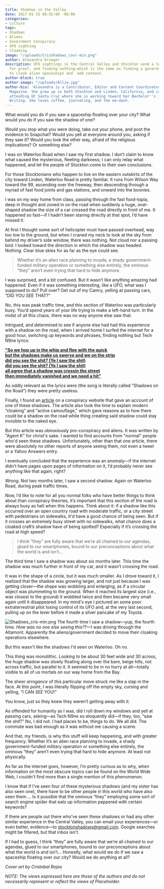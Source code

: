 ```yaml
---
title: Shadows in the Valley
date: 2017-01-15 06:55:00 -08:00
categories:
- Culture
tags:
- Shadows
- Aliens
- Government Conspiracy
- UFO sighting
- Cloaking
image: "/uploads/CrisShadows_covr-min.png"
author: Alexandra Krueger
description: UFO sightings in the Central Valley and Stockton send a local spelunking
  for proof, and finding nothing—which is the same as finding a government conspiracy
  to cloak alien spaceships and  web content.
author-block: true
author-image: "/uploads/Allie.jpg"
author-bio: 'Alexandra is a Contributor, Editor and Content Coordinator for Placeholder
  Magazine. She grew up in both Stockton and Linden, California, and is currently
  attending UC Santa Cruz where she is working toward her Bachelor''s in Creative
  Writing. She loves coffee, journaling, and the em-dash. '
---
```


What would you do if you saw a spaceship floating over your city? What would you do if you saw the shadow of one?

Would you stop what you were doing, take out your phone, and post the evidence to Snapchat? Would you yell at everyone around you, asking if they saw it? Would you look the other way, afraid of the religious implications? Or something else?

I was on Waterloo Road when I saw my first shadow. I don’t claim to know what caused the mysterious, fleeting darkness; I can only relay what happened, and let the people of Stockton come to their own conclusions.

For those Stocktonians who happen to live on the eastern outskirts of the city toward Linden, Waterloo Road is pretty familiar. It runs from Wilson Way toward the 99, ascending over the freeway, then descending through a myriad of fast food joints and gas stations, and onward into the boonies.

I was on my way home from class, passing through the fast food-topia, deep in thought and zoned in on the road when suddenly a huge, oval-shaped shadow the size of a car crossed the road directly in front of me. It happened so fast—if I hadn’t been staring directly at that spot, I’d have missed it.

At first I thought some sort of helicopter must have passed overhead, way too low to the ground, but when I craned my neck to look at the sky from behind my driver’s side window, there was nothing. Not cloud nor a passing bird. I looked toward the direction in which the shadow was headed. Nothing. Clear blue skies for as far as the eye could see.

>Whether it’s an alien race planning to invade, a shady government-funded military operation or something else entirely, the ominous “they” aren’t even trying that hard to hide anymore.

I was surprised, and a bit confused. But it wasn’t like anything amazing had happened. Even if it was something interesting, like a UFO, what was I supposed to do? Pull over? Get out of my Camry, yelling at passing cars, “DID YOU SEE THAT?”

No, this was peak traffic time, and this section of Waterloo was particularly busy. You’d spend years of your life trying to make a left-hand turn. In the midst of all this chaos, there was no way anyone else saw that.

Intrigued, and determined to see if anyone else had had this experience with a shadow on the road, when I arrived home I surfed the internet for a good hour, switching up keywords and phrases, finding nothing but Tech N9ne lyrics:

**["So we hop up in the whip and flee with the quick  
but the shadows make us swerve and we on the strip  
did you see the shit? (Ye I saw the shit)  
did you see the shit? (Ye I saw the shit)  
all agree that a shadow was crossin the street  
then immediately vanished and we need a hit"](http://www.azlyrics.com/lyrics/techn9ne/shadowsontheroad.html)**

As oddly relevant as the lyrics were (the song is literally called “Shadows on the Road”) they were pretty useless.

Finally, I found an [article](http://theobjectreport.blogspot.com/2015/06/an-account-of-one-of-my-personal.html) on a conspiracy website that gave an account of one of these shadows. The article also took the time to explain modern “cloaking” and “active camouflage," which gave reasons as to how there could be a shadow on the road while thing creating said shadow could stay invisible to the naked eye.

But this article was obnoxiously pro-conspiracy and aliens. It was written by "Agent K" for christ's sake. I wanted to find accounts from "normal" people who'd seen these shadows. Unfortunately, other than that one article, there were absolutely no other reports of anyone seeing them, not even a tweet or a Yahoo Answers entry.

I eventually concluded that the experience was an anomaly—if the internet didn’t have pages upon pages of information on it, I’d probably never see anything like that again, right?

Wrong. Not two months later, I saw a second shadow. Again on Waterloo Road, during peak traffic times.

Now, I’d like to note for all you normal folks who have better things to think about than conspiracy theories, it’s important that this section of the road is always busy as hell when this happens. Think about it: if a shadow like this occurred over an open country road with moderate traffic, or a city street with pedestrians on sidewalks, it'd have a good chance of being seen. But if it crosses an extremely busy street with no sidewalks, what chance does a cloaked craft’s shadow have of being spotted? Especially if it’s crossing the road at high speed?

>I think “they” are fully aware that we’re all chained to our agendas, glued to our smartphones, bound to our preconceptions about what the world is and isn’t…

The third time I saw a shadow was about six months later. This time the shadow was much further in front of my car, and it wasn’t crossing the road.

It was in the shape of a circle, but it was much smaller. As I drove toward it, I realized that the shadow was growing larger, and not just because I was getting closer—the shape was wobbling and enlarging, as if a circular object was plummeting to the ground. When it reached its largest size (i.e., was closest to the ground) it wobbled twice and then became very small again until it disappeared. In my mind's eye I pictured an some poor extraterrestrial pilot losing control of its UFO and, at the very last second, pulling up on the lever before it made a silver pancake of my Toyota.

![Shadows_cris-min.png](/uploads/Shadows_cris-min.png)
The fourth time I saw a shadow—yup, the fourth time. *How was no one else seeing this??*—I was driving through the Altamont. Apparently the aliens/government decided to move their cloaking operations elsewhere.

But this wasn't like the shadows I'd seen on Waterloo. Oh no.

This thing was monolithic. Looking to be about 30 feet wide and 30 across, the huge shadow was slowly floating along over the bare, beige hills, not across traffic, but parallel to it. It seemed to be in no hurry at all—totally visible to all of us mortals on our way home from the Bay.

The sheer *arrogance* of this particular move struck me like a slap in the face. At this point, I was literally flipping off the empty sky, cursing and yelling, “I CAN *SEE* YOU!”

You know, just so they knew they weren’t getting away with it.

As offended for humanity as I was, did I roll down my windows and yell at passing cars, asking—as Tech N9ne so eloquently did—if they, too, “saw the shit?” No, I did not. I had places to be, things to do. We all did. The commute was bad enough as it was without me causing a scene.

And that, my friends, is why this stuff will keep happening, and with greater frequency. Whether it’s an alien race planning to invade, a shady government-funded military operation or something else entirely, the ominous “they” aren’t even trying that hard to hide anymore. At least not physically.

As far as the internet goes, however, I’m pretty curious as to why, when information on the most obscure topics can be found on the World Wide Web, I couldn't find more than a single mention of this phenomenon.

I know that if I’ve seen four of these mysterious shadows (and my sister has also seen one), there have to be other people in this world who have also seen them ... Is it possible that the ominous “they” employing some sort of search engine spider that eats up information peppered with certain keywords?

If there are people out there who've seen these shadows or had any other similar experience in the Central Valley, you can email your experiences—or even better, evidence—to stocktonshadows@gmail.com. Google searches might be filtered, but that inbox isn't.

If I had to guess, I think “they” are fully aware that we’re all chained to our agendas, glued to our smartphones, bound to our preconceptions about what the world is and isn’t… Honestly, what would we do if we saw a spaceship floating over our city? Would we do anything at all?

*Cover art by Cristobal Rojas*

*NOTE: The views expressed here are those of the authors and do not necessarily represent or reflect the views of Placeholder.*